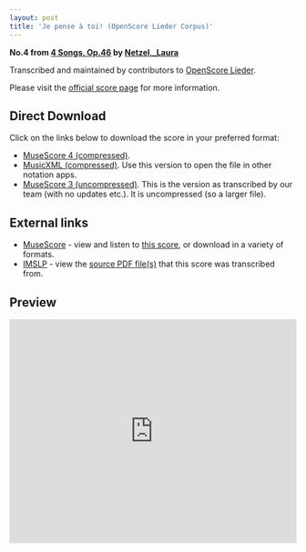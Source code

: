 ```yaml
---
layout: post
title: 'Je pense à toi! (OpenScore Lieder Corpus)'
---
```


__No.4 from [4 Songs, Op.46](https://fourscoreandmore.org/openscore/lieder/Netzel%2C_Laura/4_Songs%2C_Op.46/) by [Netzel,_Laura](https://fourscoreandmore.org/openscore/lieder/Netzel%2C_Laura)__

Transcribed and maintained by contributors to [OpenScore Lieder].

Please visit the [official score page] for more information.

[official score page]: https://musescore.com/openscore-lieder-corpus/scores/6661685
[OpenScore Lieder]: https://musescore.com/openscore-lieder-corpus

## Direct Download

Click on the links below to download the score in your preferred format:
- [MuseScore 4 (compressed)](https://fourscoreandmore.org/openscore/lieder/Netzel%2C_Laura/4_Songs%2C_Op.46/4_Je_pense_%C3%A0_toi%21.mscz).
- [MusicXML (compressed)](https://fourscoreandmore.org/openscore/lieder/Netzel%2C_Laura/4_Songs%2C_Op.46/4_Je_pense_%C3%A0_toi%21.mxl). Use this version to open the file in other notation apps.
- [MuseScore 3 (uncompressed)](https://raw.githubusercontent.com/OpenScore/Lieder/refs/heads/main/scores/Netzel%2C_Laura/4_Songs%2C_Op.46/4_Je_pense_%C3%A0_toi%21/lc6661685.mscx). This is the version as transcribed by our team (with no updates etc.). It is uncompressed (so a larger file).

## External links

- [MuseScore] - view and listen to [this score][MuseScore], or download in a variety of formats.
- [IMSLP] - view the [source PDF file(s)][IMSLP] that this score was transcribed from.

[MuseScore]: https://musescore.com/score/6661685
[IMSLP]: https://imslp.org/wiki/Special:ReverseLookup/434426

## Preview

<iframe width="100%" height="394" src="https://musescore.com/openscore-lieder-corpus/scores/6661685/embed" frameborder="0" allowfullscreen allow="autoplay; fullscreen"></iframe>

